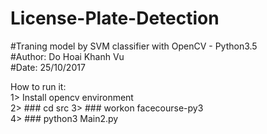 # License-Plate-Detection

#Traning model by SVM classifier with OpenCV - Python3.5 <br />
#Author: Do Hoai Khanh Vu<br />
#Date: 25/10/2017<br />

How to run it:<br />
1> Install opencv environment<br />
2> ### cd src
3> ### workon facecourse-py3<br />
4> ### python3 Main2.py<br />

